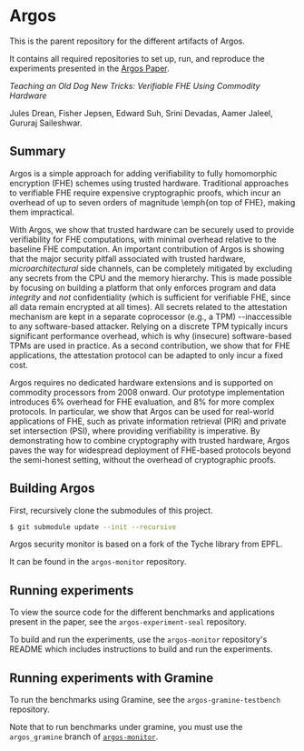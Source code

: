 # Argos

This is the parent repository for the different artifacts of Argos.

It contains all required repositories to set up, run, and reproduce the experiments presented in the [Argos Paper](https://arxiv.org/pdf/2412.03550).

*Teaching an Old Dog New Tricks: Verifiable FHE Using Commodity Hardware*

Jules Drean, Fisher Jepsen, Edward Suh, Srini Devadas, Aamer Jaleel, Gururaj Saileshwar.

## Summary

Argos is a simple approach for adding verifiability to fully homomorphic encryption (FHE) schemes using trusted hardware. 
Traditional approaches to verifiable FHE require expensive cryptographic proofs, which incur an overhead of up to seven orders of magnitude \emph{on top of FHE}, making them impractical.

With Argos, we show that trusted hardware can be securely used to provide verifiability for FHE computations, with minimal overhead relative to the baseline FHE computation.
An important contribution of Argos is showing that the major security pitfall associated with trusted hardware, *microarchitectural* side channels, can be completely mitigated by excluding any secrets from the CPU and the memory hierarchy.
This is made possible by focusing on building a platform that only enforces program and data *integrity* and *not* confidentiality (which is sufficient for verifiable FHE, since all data remain encrypted at all times).
All secrets related to the attestation mechanism are kept in a separate coprocessor (e.g., a TPM) --inaccessible to any software-based attacker.
Relying on a discrete TPM typically incurs significant performance overhead, which is why (insecure) software-based TPMs are used in practice. 
As a second contribution, we show that for FHE applications, the attestation protocol can be adapted to only incur a fixed cost.

Argos requires no dedicated hardware extensions and is supported on commodity processors from 2008 onward.
Our prototype implementation introduces 6\% overhead for FHE evaluation, and 8\% for more complex protocols.
In particular, we show that Argos can be used for real-world applications of FHE, such as private information retrieval (PIR) and private set intersection (PSI), where providing verifiability is imperative. 
By demonstrating how to combine cryptography with trusted hardware, Argos paves the way for widespread deployment of FHE-based protocols beyond the semi-honest setting, without the overhead of cryptographic proofs. 

## Building Argos

First, recursively clone the submodules of this project.

```sh
$ git submodule update --init --recursive
```

Argos security monitor is based on a fork of the Tyche library from EPFL.

It can be found in the `argos-monitor` repository.

## Running experiments

To view the source code for the different benchmarks and applications present in the paper, see the `argos-experiment-seal` repository.

To build and run the experiments, use the `argos-monitor` repository's README which includes instructions to build and run the experiments.

## Running experiments with Gramine

To run the benchmarks using Gramine, see the `argos-gramine-testbench` repository.

Note that to run benchmarks under gramine, you must use the `argos_gramine` branch of [`argos-monitor`](https://github.com/mit-enclaves/argos-monitor/tree/argos_gramine).
